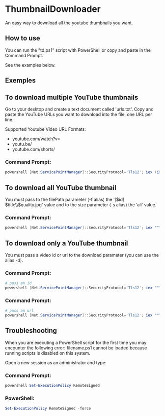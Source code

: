 # ThumbnailDownloader
An easy way to download all the youtube thumbnails you want.

## How to use
You can run the "td.ps1" script with PowerShell or copy and paste in the Command Prompt.

See the examples below.

## Exemples

## To download multiple YouTube thumbnails
Go to your desktop and create a text document called 'urls.txt'. Copy and paste the YouTube URLs you want to download into the file, one URL per line.

Supported Youtube Video URL Formats:
- youtube.com/watch?v=
- youtu.be/
- youtube.com/shorts/

### Command Prompt:
```powershell
powershell [Net.ServicePointManager]::SecurityProtocol='Tls12'; iex (irm https://bit.ly/pwsh-td)
```


## To download all YouTube thumbnail
You must pass to the filePath parameter (-f alias) the '[$id] $title\\$quality.jpg' value and to the size parameter (-s alias) the 'all' value.

### Command Prompt:
```powershell
powershell [Net.ServicePointManager]::SecurityProtocol='Tls12'; iex """. {$(irm http://bit.ly/pwsh-td)} -f '[`$id] `$title\`$quality.jpg' -s all"""
```


## To download only a YouTube thumbnail
You must pass a video id or url to the download parameter (you can use the alias -d).

### Command Prompt:
```powershell
# pass an id
powershell [Net.ServicePointManager]::SecurityProtocol='Tls12'; iex """. {$(irm http://bit.ly/pwsh-td)} -d jNQXAC9IVRw"""
```
### Command Prompt:
```powershell
# pass an url
powershell [Net.ServicePointManager]::SecurityProtocol='Tls12'; iex """. {$(irm http://bit.ly/pwsh-td)} -d https://www.youtube.com/watch?v=jNQXAC9IVRw"""
```
  
  
## Troubleshooting
When you are executing a PowerShell script for the first time you may encounter the following error:
filename.ps1 cannot be loaded because running scripts is disabled on this system.

Open a new session as an administrator and type:

### Command Prompt:
```powershell
powershell Set-ExecutionPolicy RemoteSigned
```

### PowerShell:
```powershell
Set-ExecutionPolicy RemoteSigned -force
